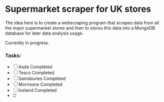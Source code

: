 # Supermarket scraper for UK stores

The idea here is to create a webscraping program that scrapes data from all the major supermarket stores and then to stores this data into a MongoDB database for later data analysis usage. 


Currently in progress.

### Tasks:

* [ ] Asda Completed
* [ ] Tesco Completed
* [ ] Sainsburies Completed
* [ ] Morrisons Completed
* [ ] Iceland Completed
* [ ] 


